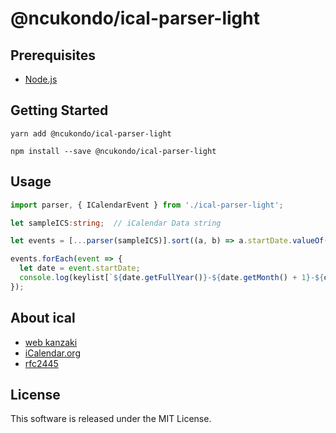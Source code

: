# @ncukondo/ical-parser-light

## Prerequisites

- [Node.js](https://nodejs.org/)

## Getting Started

```
yarn add @ncukondo/ical-parser-light
```

```
npm install --save @ncukondo/ical-parser-light
```

## Usage

```typescript
import parser, { ICalendarEvent } from './ical-parser-light';

let sampleICS:string;  // iCalendar Data string

let events = [...parser(sampleICS)].sort((a, b) => a.startDate.valueOf() - b.startDate.valueOf());

events.forEach(event => {
  let date = event.startDate;
  console.log(keylist[`${date.getFullYear()}-${date.getMonth() + 1}-${date.getDate()}: event.summary`];
});
```

## About ical

- [web kanzaki](https://www.kanzaki.com/docs/ical/)
- [iCalendar.org](https://icalendar.org/)
- [rfc2445](https://www.ietf.org/rfc/rfc2445.txt)

## License

This software is released under the MIT License.
